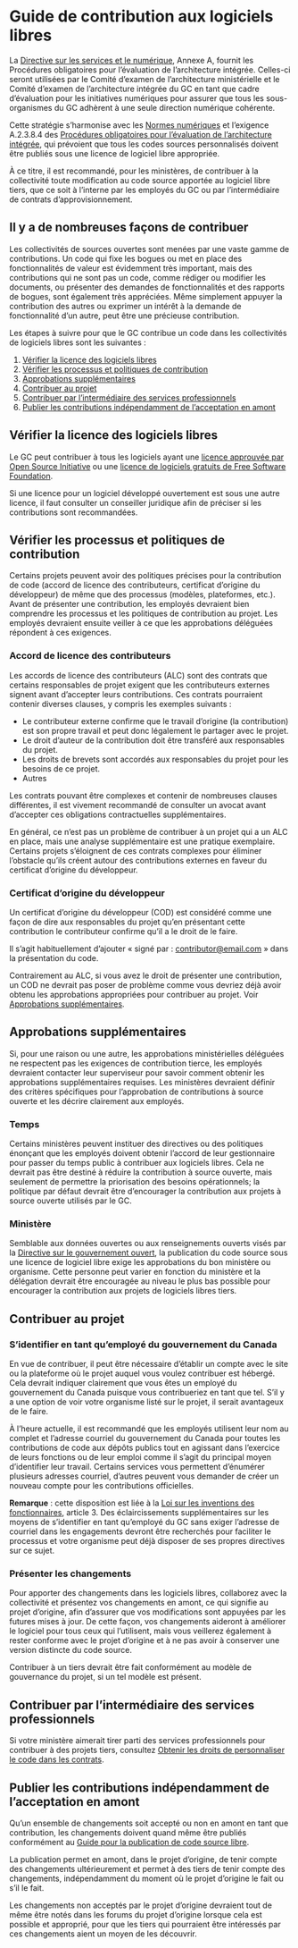# Guide de contribution aux logiciels libres

La [Directive sur les services et le numérique](https://www.tbs-sct.gc.ca/pol/doc-fra.aspx?id=32601), Annexe A, fournit les Procédures obligatoires pour l’évaluation de l’architecture intégrée. Celles-ci seront utilisées par le Comité d’examen de l’architecture ministérielle et le Comité d’examen de l’architecture intégrée du GC en tant que cadre d’évaluation pour les initiatives numériques pour assurer que tous les sous-organismes du GC adhèrent à une seule direction numérique cohérente.

Cette stratégie s’harmonise avec les [Normes numériques](https://www.canada.ca/fr/gouvernement/systeme/gouvernement-numerique/normes-numeriques-gouvernement-canada.html) et l’exigence A.2.3.8.4 des [Procédures obligatoires pour l’évaluation de l’architecture intégrée](https://www.tbs-sct.gc.ca/pol/doc-fra.aspx?id=32602), qui prévoient que tous les codes sources personnalisés doivent être publiés sous une licence de logiciel libre appropriée.

À ce titre, il est recommandé, pour les ministères, de contribuer à la collectivité toute modification au code source apportée au logiciel libre tiers, que ce soit à l’interne par les employés du GC ou par l’intermédiaire de contrats d’approvisionnement.

## Il y a de nombreuses façons de contribuer

Les collectivités de sources ouvertes sont menées par une vaste gamme de contributions. Un code qui fixe les bogues ou met en place des fonctionnalités de valeur est évidemment très important, mais des contributions qui ne sont pas un code, comme rédiger ou modifier les documents, ou présenter des demandes de fonctionnalités et des rapports de bogues, sont également très appréciées. Même simplement appuyer la contribution des autres ou exprimer un intérêt à la demande de fonctionnalité d’un autre, peut être une précieuse contribution.

Les étapes à suivre pour que le GC contribue un code dans les collectivités de logiciels libres sont les suivantes :

1. [Vérifier la licence des logiciels libres](#vérifier-la-licence-des-logiciels-libres)
2. [Vérifier les processus et politiques de contribution](#vérifier-les-processus-et-politiques-de-contribution)
3. [Approbations supplémentaires](#approbations-supplémentaires)
4. [Contribuer au projet](#contribuer-au-projet)
5. [Contribuer par l’intermédiaire des services professionnels](#contribuer-par-lintermédiaire-des-services-professionnels)
6. [Publier les contributions indépendamment de l’acceptation en amont](#publier-les-contributions-indépendamment-de-lacceptation-en-amont)

## Vérifier la licence des logiciels libres

Le GC peut contribuer à tous les logiciels ayant une [licence approuvée par Open Source Initiative](https://opensource.org/licenses) ou une [licence de logiciels gratuits de Free Software Foundation](https://www.gnu.org/licenses/license-list.html).

Si une licence pour un logiciel développé ouvertement est sous une autre licence, il faut consulter un conseiller juridique afin de préciser si les contributions sont recommandées.

## Vérifier les processus et politiques de contribution

Certains projets peuvent avoir des politiques précises pour la contribution de code (accord de licence des contributeurs, certificat d’origine du développeur) de même que des processus (modèles, plateformes, etc.). Avant de présenter une contribution, les employés devraient bien comprendre les processus et les politiques de contribution au projet. Les employés devraient ensuite veiller à ce que les approbations déléguées répondent à ces exigences.

### Accord de licence des contributeurs

Les accords de licence des contributeurs (ALC) sont des contrats que certains responsables de projet exigent que les contributeurs externes signent avant d’accepter leurs contributions. Ces contrats pourraient contenir diverses clauses, y compris les exemples suivants :

* Le contributeur externe confirme que le travail d’origine (la contribution) est son propre travail et peut donc légalement le partager avec le projet.
* Le droit d’auteur de la contribution doit être transféré aux responsables du projet.
* Les droits de brevets sont accordés aux responsables du projet pour les besoins de ce projet.
* Autres

Les contrats pouvant être complexes et contenir de nombreuses clauses différentes, il est vivement recommandé de consulter un avocat avant d’accepter ces obligations contractuelles supplémentaires.

En général, ce n’est pas un problème de contribuer à un projet qui a un ALC en place, mais une analyse supplémentaire est une pratique exemplaire. Certains projets s’éloignent de ces contrats complexes pour éliminer l’obstacle qu’ils créent autour des contributions externes en faveur du certificat d’origine du développeur.

### Certificat d’origine du développeur

Un certificat d’origine du développeur (COD) est considéré comme une façon de dire aux responsables du projet qu’en présentant cette contribution le contributeur confirme qu’il a le droit de le faire.

Il s’agit habituellement d’ajouter « signé par : contributor@email.com » dans la présentation du code.

Contrairement au ALC, si vous avez le droit de présenter une contribution, un COD ne devrait pas poser de problème comme vous devriez déjà avoir obtenu les approbations appropriées pour contribuer au projet. Voir [Approbations supplémentaires](#approbations-supplémentaires).

## Approbations supplémentaires

Si, pour une raison ou une autre, les approbations ministérielles déléguées ne respectent pas les exigences de contribution tierce, les employés devraient contacter leur superviseur pour savoir comment obtenir les approbations supplémentaires requises. Les ministères devraient définir des critères spécifiques pour l’approbation de contributions à source ouverte et les décrire clairement aux employés.

### Temps

Certains ministères peuvent instituer des directives ou des politiques énonçant que les employés doivent obtenir l’accord de leur gestionnaire pour passer du temps public à contribuer aux logiciels libres. Cela ne devrait pas être destiné à réduire la contribution à source ouverte, mais seulement de permettre la priorisation des besoins opérationnels; la politique par défaut devrait être d’encourager la contribution aux projets à source ouverte utilisés par le GC.

### Ministère

Semblable aux données ouvertes ou aux renseignements ouverts visés par la [Directive sur le gouvernement ouvert](https://www.tbs-sct.gc.ca/pol/doc-fra.aspx?id=28108), la publication du code source sous une licence de logiciel libre exige les approbations du bon ministère ou organisme.
Cette personne peut varier en fonction du ministère et la délégation devrait être encouragée au niveau le plus bas possible pour encourager la contribution aux projets de logiciels libres tiers.

## Contribuer au projet

### S’identifier en tant qu’employé du gouvernement du Canada

En vue de contribuer, il peut être nécessaire d’établir un compte avec le site ou la plateforme où le projet auquel vous voulez contribuer est hébergé. Cela devrait indiquer clairement que vous êtes un employé du gouvernement du Canada puisque vous contribueriez en tant que tel. S’il y a une option de voir votre organisme listé sur le projet, il serait avantageux de le faire.

À l’heure actuelle, il est recommandé que les employés utilisent leur nom au complet et l’adresse courriel du gouvernement du Canada pour toutes les contributions de code aux dépôts publics tout en agissant dans l’exercice de leurs fonctions ou de leur emploi comme il s’agit du principal moyen d’identifier leur travail. Certains services vous permettent d’énumérer plusieurs adresses courriel, d’autres peuvent vous demander de créer un nouveau compte pour les contributions officielles.

**Remarque** : cette disposition est liée à la [Loi sur les inventions des fonctionnaires](https://laws-lois.justice.gc.ca/fra/lois/P-32/TexteComplet.html#h-3), article 3. Des éclaircissements supplémentaires sur les moyens de s’identifier en tant qu’employé du GC sans exiger l’adresse de courriel dans les engagements devront être recherchés pour faciliter le processus et votre organisme peut déjà disposer de ses propres directives sur ce sujet.

### Présenter les changements

Pour apporter des changements dans les logiciels libres, collaborez avec la collectivité et présentez vos changements en amont, ce qui signifie au projet d’origine, afin d’assurer que vos modifications sont appuyées par les futures mises à jour. De cette façon, vos changements aideront à améliorer le logiciel pour tous ceux qui l’utilisent, mais vous veillerez également à rester conforme avec le projet d’origine et à ne pas avoir à conserver une version distincte du code source.

Contribuer à un tiers devrait être fait conformément au modèle de gouvernance du projet, si un tel modèle est présent.

## Contribuer par l’intermédiaire des services professionnels

Si votre ministère aimerait tirer parti des services professionnels pour contribuer à des projets tiers, consultez [Obtenir les droits de personnaliser le code dans les contrats](publication-code-source-ouvert.md#obtenir-les-droits-de-personnaliser-le-code-dans-les-contrats).

## Publier les contributions indépendamment de l’acceptation en amont

Qu’un ensemble de changements soit accepté ou non en amont en tant que contribution, les changements doivent quand même être publiés conformément au [Guide pour la publication de code source libre](publication-code-source-ouvert.md).

La publication permet en amont, dans le projet d’origine, de tenir compte des changements ultérieurement et permet à des tiers de tenir compte des changements, indépendamment du moment où le projet d’origine le fait ou s’il le fait.

Les changements non acceptés par le projet d’origine devraient tout de même être notés dans les forums du projet d’origine lorsque cela est possible et approprié, pour que les tiers qui pourraient être intéressés par ces changements aient un moyen de les découvrir.
